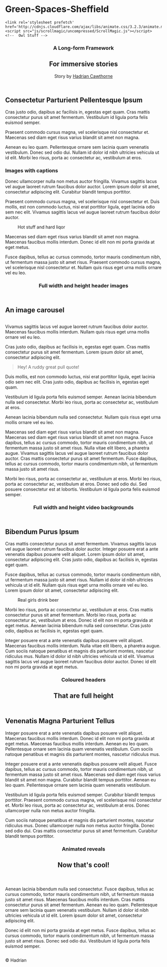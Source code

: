 # Green-Spaces-Sheffield
<!DOCTYPE html>
<html >
  <head>
    <meta charset="UTF-8">
    <title>A longform style template w/ animation</title>



    <link rel='stylesheet prefetch' href='http://cdnjs.cloudflare.com/ajax/libs/animate.css/3.2.3/animate.min.css'>
    <script src="js/scrollmagic/uncompressed/ScrollMagic.js"></script>
    <!--  Owl Stuff -->
<link rel="stylesheet" href="js/owl-carousel/assets/owl.carousel.css">
<link rel="stylesheet" href="js/owl-carousel/assets/owl.theme.default.min.css">


<!-- Include js plugin -->


<link rel="stylesheet" href="css/style.css">
<link rel="stylesheet" href="css/mobile.css">
<meta name="viewport" content="width=device-width, initial-scale=1">


  </head>

  <body>

<article>
<section class="intro_vid img_container" data-vide-bg="img/trailer" data-vide-options="loop: false, muted: false, position: 0% 0%">


<header>
<h1>A Long-form Framework</h1>
<h2>For immersive stories</h2>
<span>Story by <a href="http://twitter.com/hadders">Hadrian Cawthorne</a></span>
</header>
</section>

<section class="start content">

  <h2>Consectetur Parturient Pellentesque Ipsum</h2>
  <p>Cras justo odio, dapibus ac facilisis in, egestas eget quam. Cras mattis consectetur purus sit amet fermentum. Vestibulum id ligula porta felis euismod semper. </p>

  <p>Praesent commodo cursus magna, vel scelerisque nisl consectetur et. Maecenas sed diam eget risus varius blandit sit amet non magna.</p>

<p>Aenean eu leo quam. Pellentesque ornare sem lacinia quam venenatis vestibulum. Donec sed odio dui. Nullam id dolor id nibh ultricies vehicula ut id elit. Morbi leo risus, porta ac consectetur ac, vestibulum at eros.</p>
<h3>Images with captions</h3>
<p>Donec ullamcorper nulla non metus auctor fringilla. Vivamus sagittis lacus vel augue laoreet rutrum faucibus dolor auctor. Lorem ipsum dolor sit amet, consectetur adipiscing elit. Curabitur blandit tempus porttitor. </p>
<p>Praesent commodo cursus magna, vel scelerisque nisl consectetur et. Duis mollis, est non commodo luctus, nisi erat porttitor ligula, eget lacinia odio sem nec elit. Vivamus sagittis lacus vel augue laoreet rutrum faucibus dolor auctor.</p>

<figure>
<img src="img/IMG_20150705_135444.jpg" alt="" />
<figcaption>Hot stuff and hard liqor</figcaption>
</figure>
<p>Maecenas sed diam eget risus varius blandit sit amet non magna. Maecenas faucibus mollis interdum. Donec id elit non mi porta gravida at eget metus. </p>
<p>Fusce dapibus, tellus ac cursus commodo, tortor mauris condimentum nibh, ut fermentum massa justo sit amet risus. Praesent commodo cursus magna, vel scelerisque nisl consectetur et. Nullam quis risus eget urna mollis ornare vel eu leo.
  </p>
</section>

<section class="paris img_container">
<header>
  <h1>Full width and height header images</h1>

</header>

</section>

<section class="content">

<h2>An image carousel</h2>
<div class="owl-carousel">
  <div> <img src="img/Slider/IMG_2712.JPG" alt="" /> </div>
  <div> <img src="img/Slider/IMG_2927.JPG" alt="" /> </div>
  <div> <img src="img/Slider/IMG_2959.JPG" alt="" /> </div>
</div>

<p>
  Vivamus sagittis lacus vel augue laoreet rutrum faucibus dolor auctor. Maecenas faucibus mollis interdum. Nullam quis risus eget urna mollis ornare vel eu leo. </p>
  <p>Cras justo odio, dapibus ac facilisis in, egestas eget quam. Cras mattis consectetur purus sit amet fermentum. Lorem ipsum dolor sit amet, consectetur adipiscing elit.</p>
<blockquote class="left">
  Hey! A ruddy great pull quote!
</blockquote>
<p>
  Duis mollis, est non commodo luctus, nisi erat porttitor ligula, eget lacinia odio sem nec elit. Cras justo odio, dapibus ac facilisis in, egestas eget quam. </p>
  <p>Vestibulum id ligula porta felis euismod semper. Aenean lacinia bibendum nulla sed consectetur. Morbi leo risus, porta ac consectetur ac, vestibulum at eros. </p>
    <p>Aenean lacinia bibendum nulla sed consectetur. Nullam quis risus eget urna mollis ornare vel eu leo.
</p>

<p>
  Maecenas sed diam eget risus varius blandit sit amet non magna. Maecenas sed diam eget risus varius blandit sit amet non magna. Fusce dapibus, tellus ac cursus commodo, tortor mauris condimentum nibh, ut fermentum massa justo sit amet risus. Nulla vitae elit libero, a pharetra augue. Vivamus sagittis lacus vel augue laoreet rutrum faucibus dolor auctor. Cras mattis consectetur purus sit amet fermentum. Fusce dapibus, tellus ac cursus commodo, tortor mauris condimentum nibh, ut fermentum massa justo sit amet risus.
</p>

<p>
  Morbi leo risus, porta ac consectetur ac, vestibulum at eros. Morbi leo risus, porta ac consectetur ac, vestibulum at eros. Donec sed odio dui. Sed posuere consectetur est at lobortis. Vestibulum id ligula porta felis euismod semper.
</p>
</section>
<section class="birds video_container" id="_video">
  <div id="player"></div>

  <header>
    <h1>Full width and height video backgrounds</h1>
  </header>
</section>

<section class="content">
  <h2>Bibendum Purus Ipsum
</h2>
<p>
  Cras mattis consectetur purus sit amet fermentum. Vivamus sagittis lacus vel augue laoreet rutrum faucibus dolor auctor. Integer posuere erat a ante venenatis dapibus posuere velit aliquet. Lorem ipsum dolor sit amet, consectetur adipiscing elit. Cras justo odio, dapibus ac facilisis in, egestas eget quam.

</p>
<p>
  Fusce dapibus, tellus ac cursus commodo, tortor mauris condimentum nibh, ut fermentum massa justo sit amet risus. Nullam id dolor id nibh ultricies vehicula ut id elit. Nullam quis risus eget urna mollis ornare vel eu leo. Lorem ipsum dolor sit amet, consectetur adipiscing elit.

</p>
<figure>
<img src="https://s3-us-west-2.amazonaws.com/s.cdpn.io/124874/IMG_2087.jpg" alt="" />
<figcaption>Real girls drink beer</figcaption>
</figure>
<p>
  Morbi leo risus, porta ac consectetur ac, vestibulum at eros. Cras mattis consectetur purus sit amet fermentum. Morbi leo risus, porta ac consectetur ac, vestibulum at eros. Donec id elit non mi porta gravida at eget metus. Aenean lacinia bibendum nulla sed consectetur. Cras justo odio, dapibus ac facilisis in, egestas eget quam.

</p>

<p>
  Integer posuere erat a ante venenatis dapibus posuere velit aliquet. Maecenas faucibus mollis interdum. Nulla vitae elit libero, a pharetra augue. Cum sociis natoque penatibus et magnis dis parturient montes, nascetur ridiculus mus. Nullam id dolor id nibh ultricies vehicula ut id elit. Vivamus sagittis lacus vel augue laoreet rutrum faucibus dolor auctor. Donec id elit non mi porta gravida at eget metus.

</p>
</section>
  <section class="color_conatiner green_header">

  <header>
    <h1 class="wow">Coloured headers </h1>
    <h2>That are full height</h2>
  </header>
  </section>

  <section class="content">

<h2>Venenatis Magna Parturient Tellus</h2>

  <p>
    Integer posuere erat a ante venenatis dapibus posuere velit aliquet. Maecenas faucibus mollis interdum. Donec id elit non mi porta gravida at eget metus. Maecenas faucibus mollis interdum. Aenean eu leo quam. Pellentesque ornare sem lacinia quam venenatis vestibulum. Cum sociis natoque penatibus et magnis dis parturient montes, nascetur ridiculus mus.
  </p>

<p>
  Integer posuere erat a ante venenatis dapibus posuere velit aliquet. Fusce dapibus, tellus ac cursus commodo, tortor mauris condimentum nibh, ut fermentum massa justo sit amet risus. Maecenas sed diam eget risus varius blandit sit amet non magna. Curabitur blandit tempus porttitor. Aenean eu leo quam. Pellentesque ornare sem lacinia quam venenatis vestibulum.
</p>

<p>
  Vestibulum id ligula porta felis euismod semper. Curabitur blandit tempus porttitor. Praesent commodo cursus magna, vel scelerisque nisl consectetur et. Morbi leo risus, porta ac consectetur ac, vestibulum at eros. Donec ullamcorper nulla non metus auctor fringilla.
</p>

<p>
  Cum sociis natoque penatibus et magnis dis parturient montes, nascetur ridiculus mus. Donec ullamcorper nulla non metus auctor fringilla. Donec sed odio dui. Cras mattis consectetur purus sit amet fermentum. Curabitur blandit tempus porttitor.
</p>


  </section>
<section class="img_container rocks">
  <header class="wow fadeInUpBig">
    <h1>Animated reveals</h1>
    <h2>Now that's cool!</h2>
  </header>
</section>

<section class="content">
  <p>
    Aenean lacinia bibendum nulla sed consectetur. Fusce dapibus, tellus ac cursus commodo, tortor mauris condimentum nibh, ut fermentum massa justo sit amet risus. Maecenas faucibus mollis interdum. Cras mattis consectetur purus sit amet fermentum. Aenean eu leo quam. Pellentesque ornare sem lacinia quam venenatis vestibulum. Nullam id dolor id nibh ultricies vehicula ut id elit. Lorem ipsum dolor sit amet, consectetur adipiscing elit.
  </p>
  <p>
    Donec id elit non mi porta gravida at eget metus. Fusce dapibus, tellus ac cursus commodo, tortor mauris condimentum nibh, ut fermentum massa justo sit amet risus. Donec sed odio dui. Vestibulum id ligula porta felis euismod semper.
  </p>


</section>
<section class="alps slider_container">
  <div class="alps-carousel">
    <div> <img src="img/Slider/IMG_2712.JPG" alt="" /> </div>
    <div> <img src="img/Slider/IMG_2927.JPG" alt="" /> </div>
    <div> <img src="img/Slider/IMG_2959.JPG" alt="" /> </div>
  </div>
</section>

</article>


<footer>

&copy; Hadrian
</footer>
    <script src='http://cdnjs.cloudflare.com/ajax/libs/jquery/2.1.3/jquery.min.js'></script>
<script src='http://mynameismatthieu.com/WOW/dist/wow.min.js'></script>
<script src="js/jquery.vide.js"></script>
        <script src="js/index.js"></script>
<script src="js/owl-carousel/owl.carousel.js"></script>



  </body>
</html>
